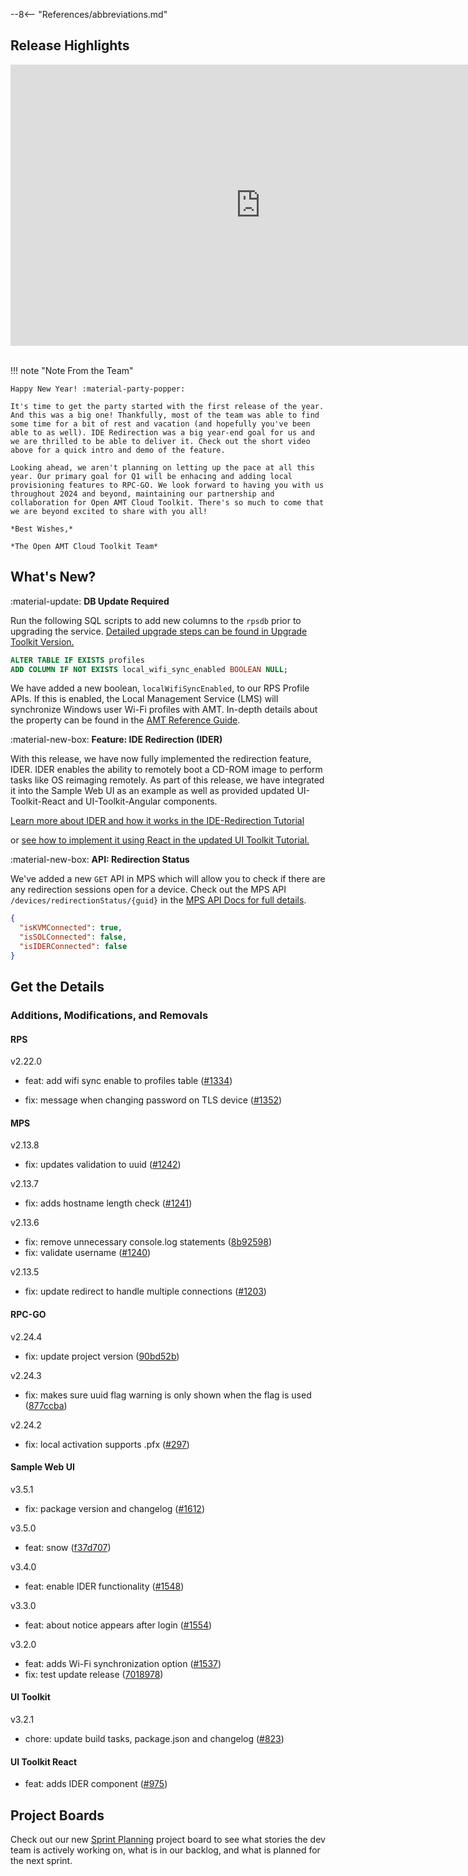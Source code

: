 --8<-- "References/abbreviations.md"
## Release Highlights

<div style="text-align:center">
  <iframe width="800" height="450" src="https://www.youtube.com/embed/N_1koCmZKbw?si=GPukyEFgUfKOxSLK" title="IDER Tutorial Video" frameborder="0" allow="accelerometer; autoplay; clipboard-write; encrypted-media; gyroscope; picture-in-picture" allowfullscreen></iframe>
</div>
<br>

!!! note "Note From the Team"

    Happy New Year! :material-party-popper:

    It's time to get the party started with the first release of the year. And this was a big one! Thankfully, most of the team was able to find some time for a bit of rest and vacation (and hopefully you've been able to as well). IDE Redirection was a big year-end goal for us and we are thrilled to be able to deliver it. Check out the short video above for a quick intro and demo of the feature.

    Looking ahead, we aren't planning on letting up the pace at all this year. Our primary goal for Q1 will be enhacing and adding local provisioning features to RPC-GO. We look forward to having you with us throughout 2024 and beyond, maintaining our partnership and collaboration for Open AMT Cloud Toolkit. There's so much to come that we are beyond excited to share with you all!
    
    *Best Wishes,* 

    *The Open AMT Cloud Toolkit Team*


## What's New?

:material-update: **DB Update Required**

Run the following SQL scripts to add new columns to the `rpsdb` prior to upgrading the service. [Detailed upgrade steps can be found in Upgrade Toolkit Version.](./Deployment/upgradeVersion.md)

``` sql title="rpsdb"
ALTER TABLE IF EXISTS profiles
ADD COLUMN IF NOT EXISTS local_wifi_sync_enabled BOOLEAN NULL;
```

We have added a new boolean, `localWifiSyncEnabled`, to our RPS Profile APIs. If this is enabled, the Local Management Service (LMS) will synchronize Windows user Wi-Fi profiles with AMT. In-depth details about the property can be found in the [AMT Reference Guide](https://software.intel.com/sites/manageability/AMT_Implementation_and_Reference_Guide/default.htm?turl=WordDocuments%2Fuserprofilesandadminprofiles1.htm).

:material-new-box: **Feature: IDE Redirection (IDER)**

With this release, we have now fully implemented the redirection feature, IDER.  IDER enables the ability to remotely boot a CD-ROM image to perform tasks like OS reimaging remotely. As part of this release, we have integrated it into the Sample Web UI as an example as well as provided updated UI-Toolkit-React and UI-Toolkit-Angular components.

[Learn more about IDER and how it works in the IDE-Redirection Tutorial](./Tutorials/ideRedirection.md)

or [see how to implement it using React in the updated UI Toolkit Tutorial.](./Tutorials/uitoolkitReact.md)

:material-new-box: **API: Redirection Status**

We've added a new `GET` API in MPS which will allow you to check if there are any redirection sessions open for a device. Check out the MPS API `/devices/redirectionStatus/{guid}` in the [MPS API Docs for full details](./APIs/indexMPS.md).

```json
{
  "isKVMConnected": true,
  "isSOLConnected": false,
  "isIDERConnected": false
}
```

## Get the Details

### Additions, Modifications, and Removals

#### RPS

v2.22.0

- feat: add wifi sync enable to profiles table ([#1334](https://github.com/open-amt-cloud-toolkit/rps/issues/1334))

- fix: message when changing password on TLS device ([#1352](https://github.com/open-amt-cloud-toolkit/rps/issues/1352))


#### MPS

v2.13.8

- fix: updates validation to uuid ([#1242](https://github.com/open-amt-cloud-toolkit/mps/issues/1242))

v2.13.7

- fix: adds hostname length check ([#1241](https://github.com/open-amt-cloud-toolkit/mps/issues/1241))

v2.13.6

- fix: remove unnecessary console.log statements ([8b92598](https://github.com/open-amt-cloud-toolkit/mps/commit/8b9259817aa0a34cf2f1f4a7973509a12c88e3f3))
- fix: validate username ([#1240](https://github.com/open-amt-cloud-toolkit/mps/issues/1240))

v2.13.5

- fix: update redirect to handle multiple connections ([#1203](https://github.com/open-amt-cloud-toolkit/mps/pull/1203))


#### RPC-GO

v2.24.4

- fix: update project version ([90bd52b](https://github.com/open-amt-cloud-toolkit/rpc-go/commit/90bd52bc8996ae71429bea5f0e3b2594fb183928))

v2.24.3

- fix: makes sure uuid flag warning is only shown when the flag is used ([877ccba](https://github.com/open-amt-cloud-toolkit/rpc-go/commit/877ccbae2428f15bc635fec9c7b0d15b0b3f9495))

v2.24.2

- fix: local activation supports .pfx ([#297](https://github.com/open-amt-cloud-toolkit/rpc-go/issues/297))


#### Sample Web UI

v3.5.1

- fix: package version and changelog ([#1612](https://github.com/open-amt-cloud-toolkit/sample-web-ui/issues/1612))

v3.5.0

- feat: snow ([f37d707](https://github.com/open-amt-cloud-toolkit/sample-web-ui/commit/f37d70702a280ebe0df5ccac035de60c0ef22759))

v3.4.0

- feat: enable IDER functionality ([#1548](https://github.com/open-amt-cloud-toolkit/sample-web-ui/issues/1548))

v3.3.0

- feat: about notice appears after login ([#1554](https://github.com/open-amt-cloud-toolkit/sample-web-ui/issues/1554))

v3.2.0

- feat: adds Wi-Fi synchronization option ([#1537](https://github.com/open-amt-cloud-toolkit/sample-web-ui/issues/1537))
- fix: test update release ([7018978](https://github.com/open-amt-cloud-toolkit/sample-web-ui/commit/701897862f5014401d5f83765bea442a9b57fb09))


#### UI Toolkit

v3.2.1

- chore: update build tasks, package.json and changelog ([#823](https://github.com/open-amt-cloud-toolkit/ui-toolkit/pull/823))


#### UI Toolkit React

- feat: adds IDER component ([#975](https://github.com/open-amt-cloud-toolkit/ui-toolkit-react/issues/975))


## Project Boards

Check out our new [Sprint Planning](https://github.com/orgs/open-amt-cloud-toolkit/projects/10/views/2) project board to see what stories the dev team is actively working on, what is in our backlog, and what is planned for the next sprint.
